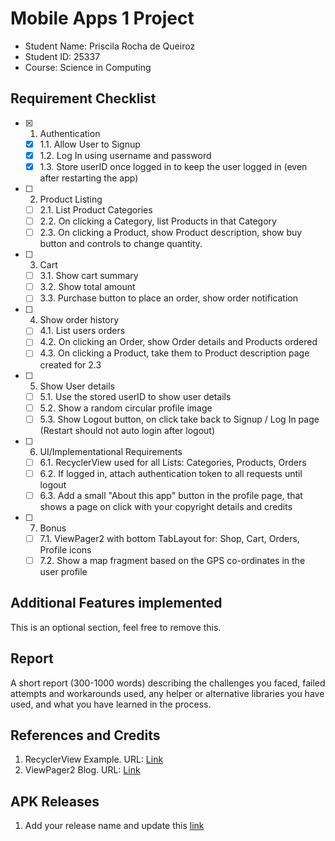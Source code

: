 # Mobile Apps 1 Project

- Student Name: Priscila Rocha de Queiroz
- Student ID: 25337
- Course: Science in Computing

## Requirement Checklist

- [x] 1. Authentication
    - [x] 1.1. Allow User to Signup
    - [x] 1.2. Log In using username and password
    - [x] 1.3. Store userID once logged in to keep the user logged in (even after restarting the app)
- [ ] 2. Product Listing
    - [ ] 2.1. List Product Categories
    - [ ] 2.2. On clicking a Category, list Products in that Category
    - [ ] 2.3. On clicking a Product, show Product description, show buy button and controls to change quantity.
- [ ] 3. Cart
    - [ ] 3.1. Show cart summary
    - [ ] 3.2. Show total amount
    - [ ] 3.3. Purchase button to place an order, show order notification
- [ ] 4. Show order history
    - [ ] 4.1. List users orders
    - [ ] 4.2. On clicking an Order, show Order details and Products ordered
    - [ ] 4.3. On clicking a Product, take them to Product description page created for 2.3
- [ ] 5. Show User details
    - [ ] 5.1. Use the stored userID to show user details
    - [ ] 5.2. Show a random circular profile image
    - [ ] 5.3. Show Logout button, on click take back to Signup / Log In page (Restart should not auto login after logout)
- [ ] 6. UI/Implementational Requirements
    - [ ] 6.1. RecyclerView used for all Lists: Categories, Products, Orders
    - [ ] 6.2. If logged in, attach authentication token to all requests until logout
    - [ ] 6.3. Add a small "About this app" button in the profile page, that shows a page on click with your copyright details and credits
- [ ] 7. Bonus
    - [ ] 7.1. ViewPager2 with bottom TabLayout for: Shop, Cart, Orders, Profile icons
    - [ ] 7.2. Show a map fragment based on the GPS co-ordinates in the user profile

## Additional Features implemented

This is an optional section, feel free to remove this.

## Report

A short report (300-1000 words) describing the challenges you faced, failed attempts and workarounds used, any helper or alternative libraries you have used, and what you have learned in the process.

## References and Credits

1. RecyclerView Example. URL: [Link](https://example.org)
1. ViewPager2 Blog. URL: [Link](https://example.org)

## APK Releases

1. Add your release name and update this [link](https://example.org)